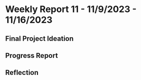 # Weekly Report 11 - 11/9/2023 - 11/16/2023

## Final Project Ideation

## Progress Report

## Reflection
